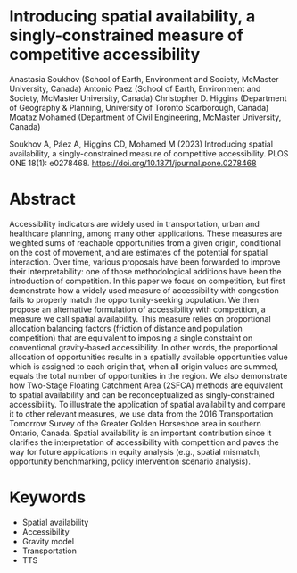 
<!-- README.md is generated from README.Rmd. Please edit that file -->

# Introducing spatial availability, a singly-constrained measure of competitive accessibility

Anastasia Soukhov (School of Earth, Environment and Society, McMaster
University, Canada) Antonio Paez (School of Earth, Environment and
Society, McMaster University, Canada) Christopher D. Higgins (Department
of Geography & Planning, University of Toronto Scarborough, Canada)
Moataz Mohamed (Department of Civil Engineering, McMaster University,
Canada)

Soukhov A, Páez A, Higgins CD, Mohamed M (2023) Introducing spatial availability, a singly-constrained measure of competitive accessibility. PLOS ONE 18(1): e0278468. https://doi.org/10.1371/journal.pone.0278468

<!-- badges: start -->
<!-- badges: end -->

# Abstract

Accessibility indicators are widely used in transportation, urban and healthcare planning, among many other applications. These measures are weighted sums of reachable opportunities from a given origin, conditional on the cost of movement, and are estimates of the potential for spatial interaction. Over time, various proposals have been forwarded to improve their interpretability: one of those methodological additions have been the introduction of competition. In this paper we focus on competition, but first demonstrate how a widely used measure of accessibility with congestion fails to properly match the opportunity-seeking population. We then propose an alternative formulation of accessibility with competition, a measure we call spatial availability. This measure relies on proportional allocation balancing factors (friction of distance and population competition) that are equivalent to imposing a single constraint on conventional gravity-based accessibility. In other words, the proportional allocation of opportunities results in a spatially available opportunities value which is assigned to each origin that, when all origin values are summed, equals the total number of opportunities in the region. We also demonstrate how Two-Stage Floating Catchment Area (2SFCA) methods are equivalent to spatial availability and can be reconceptualized as singly-constrained accessibility. To illustrate the application of spatial availability and compare it to other relevant measures, we use data from the 2016 Transportation Tomorrow Survey of the Greater Golden Horseshoe area in southern Ontario, Canada. Spatial availability is an important contribution since it clarifies the interpretation of accessibility with competition and paves the way for future applications in equity analysis (e.g., spatial mismatch, opportunity benchmarking, policy intervention scenario analysis).

# Keywords

-   Spatial availability
-   Accessibility
-   Gravity model
-   Transportation
-   TTS
